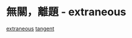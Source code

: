 # 無關，離題 - extraneous

[extraneous](/Vocabulary/E/extraneous.md)
[tangent](/Vocabulary/T/tangent.md)
